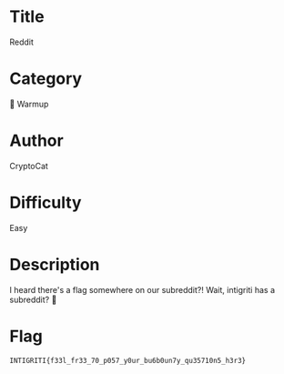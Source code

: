 # Title

Reddit

# Category

🧒 Warmup

# Author

CryptoCat

# Difficulty

Easy

# Description

I heard there's a flag somewhere on our subreddit?! Wait, intigriti has a subreddit? 🤔

# Flag

`INTIGRITI{f33l_fr33_70_p057_y0ur_bu6b0un7y_qu35710n5_h3r3}`
